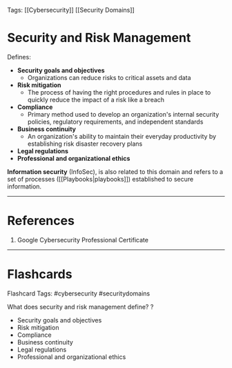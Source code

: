 Tags: [[Cybersecurity]] [[Security Domains]]
# Security and Risk Management

Defines:
- **Security goals and objectives**
	- Organizations can reduce risks to critical assets and data
- **Risk mitigation**
	- The process of having the right procedures and rules in place to quickly reduce the impact of a risk like a breach
- **Compliance**
	- Primary method used to develop an organization's internal security policies, regulatory requirements, and independent standards
- **Business continuity**
	- An organization's ability to maintain their everyday productivity by establishing risk disaster recovery plans
- **Legal regulations**
- **Professional and organizational ethics**

**Information security** (InfoSec), is also related to this domain and refers to a set of processes ([[Playbooks|playbooks]]) established to secure information.

---
# References

1. Google Cybersecurity Professional Certificate

---
# Flashcards

Flashcard Tags: #cybersecurity #securitydomains

What does security and risk management define?
?
- Security goals and objectives
- Risk mitigation
- Compliance
- Business continuity
- Legal regulations
- Professional and organizational ethics
<!--SR:!2024-05-05,1,130-->
